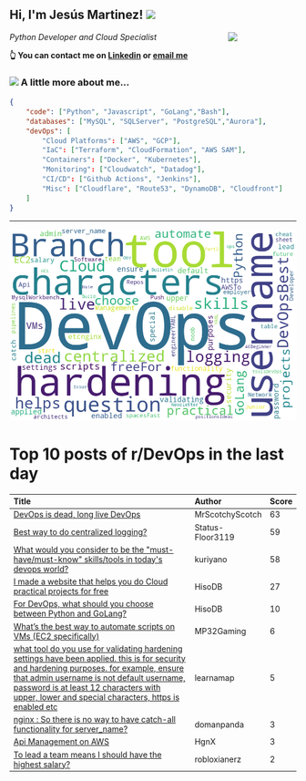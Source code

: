 <!--
**jmartinezl/jmartinezl** is a ✨ _special_ ✨ repository because its `README.md` (this file) appears on your GitHub profile.

Here are some ideas to get you started:

- 🔭 I’m currently working on ...
- 🌱 I’m currently learning ...
- 👯 I’m looking to collaborate on ...
- 🤔 I’m looking for help with ...
- 💬 Ask me about ...
- 📫 How to reach me: ...
- 😄 Pronouns: ...
- ⚡ Fun fact: ...
-->

<h2>Hi, I'm Jesús Martinez! <img src="https://media.giphy.com/media/WUlplcMpOCEmTGBtBW/giphy.gif" width="30"> </h2>
<img align='right' src="https://media.giphy.com/media/NytMLKyiaIh6VH9SPm/giphy.gif" width="120">
<p><em>Python Developer and Cloud Specialist
</em></p>

**👆 You can contact me on [Linkedin](https://www.linkedin.com/in/jes%C3%BAs-martinez-2b7b10104/) or [email me](mailto:jesus.mtz.lorenzo@gmail.com)**

### <img src="https://media.giphy.com/media/VgCDAzcKvsR6OM0uWg/giphy.gif" width="50"> A little more about me...  

```json
{
    "code": ["Python", "Javascript", "GoLang","Bash"],
    "databases": ["MySQL", "SQLServer", "PostgreSQL","Aurora"],
    "devOps": [
        "Cloud Platforms": ["AWS", "GCP"],
        "IaC": ["Terraform", "CloudFormation", "AWS SAM"],
        "Containers": ["Docker", "Kubernetes"],
        "Monitoring": ["Cloudwatch", "Datadog"],
        "CI/CD": ["Github Actions", "Jenkins"],
        "Misc": ["Cloudflare", "Route53", "DynamoDB", "Cloudfront"]
    ]
}
```
---

![Wordcloud](./cloud.png)

# Top 10 posts of r/DevOps in the last day

| Title | Author | Score |
|:---|:---|:---|
| [DevOps is dead, long live DevOps](https://www.reddit.com/r/devops/comments/u0yo1h/devops_is_dead_long_live_devops/) | MrScotchyScotch | 63 |
| [Best way to do centralized logging?](https://www.reddit.com/r/devops/comments/u0iagg/best_way_to_do_centralized_logging/) | Status-Floor3119 | 59 |
| [What would you consider to be the "must-have/must-know" skills/tools in today's devops world?](https://www.reddit.com/r/devops/comments/u0h4y4/what_would_you_consider_to_be_the/) | kuriyano | 58 |
| [I made a website that helps you do Cloud practical projects for free](https://www.reddit.com/r/devops/comments/u1548o/i_made_a_website_that_helps_you_do_cloud/) | HisoDB | 27 |
| [For DevOps, what should you choose between Python and GoLang?](https://www.reddit.com/r/devops/comments/u0ik98/for_devops_what_should_you_choose_between_python/) | HisoDB | 10 |
| [What’s the best way to automate scripts on VMs (EC2 specifically)](https://www.reddit.com/r/devops/comments/u0m5pt/whats_the_best_way_to_automate_scripts_on_vms_ec2/) | MP32Gaming | 6 |
| [what tool do you use for validating hardening settings have been applied. this is for security and hardening purposes. for example, ensure that admin username is not default username, password is at least 12 characters with upper, lower and special characters, https is enabled etc](https://www.reddit.com/r/devops/comments/u0vv6a/what_tool_do_you_use_for_validating_hardening/) | learnamap | 5 |
| [nginx : So there is no way to have catch-all functionality for server_name?](https://www.reddit.com/r/devops/comments/u11kpc/nginx_so_there_is_no_way_to_have_catchall/) | domanpanda | 3 |
| [Api Management on AWS](https://www.reddit.com/r/devops/comments/u0gh2f/api_management_on_aws/) | HgnX | 3 |
| [To lead a team means I should have the highest salary?](https://www.reddit.com/r/devops/comments/u14yci/to_lead_a_team_means_i_should_have_the_highest/) | robloxianerz | 2 |

